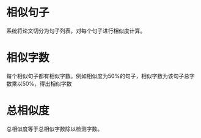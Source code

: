 # 相似句子
系统将论文切分为句子列表，对每个句子进行相似度计算。
# 相似字数
每个相似句子都有相似字数。例如相似度为50%的句子，相似字数为该句子总字数乘以50%，得出相似字数
# 总相似度
总相似度等于总相似字数除以检测字数。
